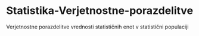 # Statistika-Verjetnostne-porazdelitve
Verjetnostne porazdelitve vrednosti statističnih enot v statistični populaciji
